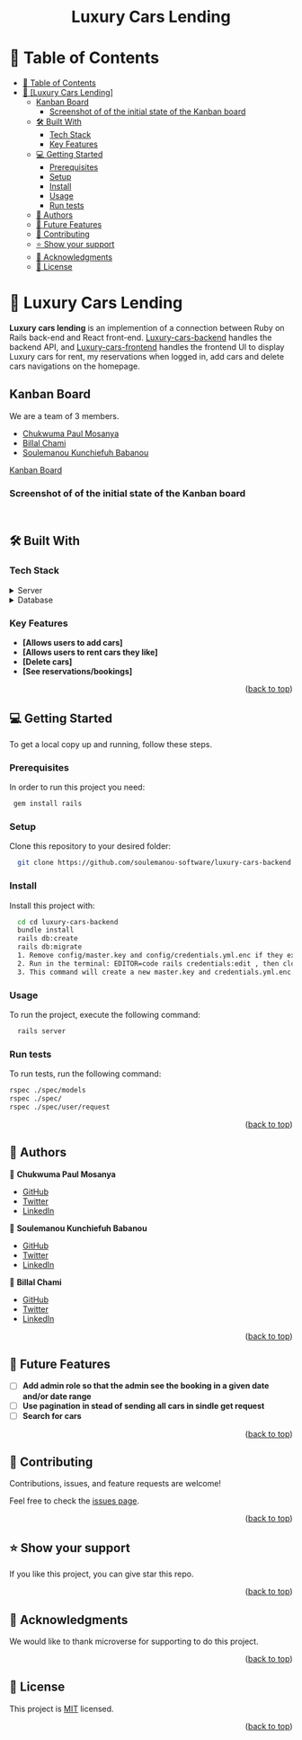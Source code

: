 <a name="readme-top"></a>

<div align="center">
  <!-- You are encouraged to replace this logo with your own! Otherwise you can also remove it. -->

  <br/>

  <h1><b>Luxury Cars Lending</b></h1>

</div>

<!-- TABLE OF CONTENTS -->

# 📗 Table of Contents

- [📗 Table of Contents](#-table-of-contents)
- [📖 \[Luxury Cars Lending\] ](#-luxury-cars-lending-)
  - [Kanban Board](#kanban-board)
    - [Screenshot of of the initial state of the Kanban board](#screenshot-of-of-the-initial-state-of-the-kanban-board)
  - [🛠 Built With ](#-built-with-)
    - [Tech Stack ](#tech-stack-)
    - [Key Features ](#key-features-)
  - [💻 Getting Started ](#-getting-started-)
    - [Prerequisites](#prerequisites)
    - [Setup](#setup)
    - [Install](#install)
    - [Usage](#usage)
    - [Run tests](#run-tests)
  - [👥 Authors ](#-authors-)
  - [🔭 Future Features ](#-future-features-)
  - [🤝 Contributing ](#-contributing-)
  - [⭐️ Show your support ](#️-show-your-support-)
  - [🙏 Acknowledgments ](#-acknowledgments-)
  - [📝 License ](#-license-)

<!-- PROJECT DESCRIPTION -->

# 📖 Luxury Cars Lending <a name="about-the-project"></a>

**Luxury cars lending** is an implemention of a connection between Ruby on Rails back-end and React front-end. [Luxury-cars-backend](https://github.com/soulemanou-software/luxury-cars-backend) handles the backend API, and [Luxury-cars-frontend](https://github.com/blase147/luxury-cars-frontend) handles the frontend UI to display Luxury cars for rent, my reservations when logged in, add cars and delete cars navigations on the homepage.

## Kanban Board

We are a team of 3 members.

- [Chukwuma Paul Mosanya](https://github.com/blase147)
- [Billal Chami](https://github.com/bill7pearl)
- [Soulemanou Kunchiefuh Babanou](https://github.com/soulemanou-software)

[Kanban Board](https://github.com/github.com/blase147/luxury-cars-backend/projects/1)

### Screenshot of of the initial state of the Kanban board


![]()

![]()

## 🛠 Built With <a name="built-with"></a>

### Tech Stack <a name="tech-stack"></a>

<details>
  <summary>Server</summary>
  <ul>
    <li><a href="https://rubyonrails.org/">Ruby on Rails</a></li>
  </ul>
</details>

<details>
<summary>Database</summary>
  <ul>
    <li><a href="https://www.postgresql.org/">PostgreSQL</a></li>
  </ul>
</details>

<!-- Features -->

### Key Features <a name="key-features"></a>

- **[Allows users to add cars]**
- **[Allows users to rent cars they like]**
- **[Delete cars]**
- **[See reservations/bookings]**

<p align="right">(<a href="#readme-top">back to top</a>)</p>

<!-- LIVE DEMO -->

<!-- ## 🚀 Live Demo <a name="live-demo"></a>

> Add a link to your deployed project.

- [Live Demo Link](https://google.com)

<p align="right">(<a href="#readme-top">back to top</a>)</p> -->

<!-- GETTING STARTED -->

## 💻 Getting Started <a name="getting-started"></a>

To get a local copy up and running, follow these steps.

### Prerequisites

In order to run this project you need:

```sh
 gem install rails
```

### Setup

Clone this repository to your desired folder:

```sh
  git clone https://github.com/soulemanou-software/luxury-cars-backend


```

### Install

Install this project with:

```sh
  cd cd luxury-cars-backend
  bundle install
  rails db:create
  rails db:migrate
  1. Remove config/master.key and config/credentials.yml.enc if they exist.
  2. Run in the terminal: EDITOR=code rails credentials:edit , then close the editor that opens.
  3. This command will create a new master.key and credentials.yml.enc if they do not exist.
```

### Usage

To run the project, execute the following command:

```sh
  rails server
```

### Run tests

To run tests, run the following command:

```sh
rspec ./spec/models
rspec ./spec/
rspec ./spec/user/request
```

<p align="right">(<a href="#readme-top">back to top</a>)</p>

<!-- AUTHORS -->

## 👥 Authors <a name="authors" />

👤 **Chukwuma Paul Mosanya**

- [GitHub](https://github.com/blase147)
- [Twitter](https://twitter.com/ChukwumaMosanya)
- [LinkedIn](https://www.linkedin.com/in/chukwuma-mosanya)

👤 **Soulemanou Kunchiefuh Babanou**

- [GitHub](https://github.com/soulemanou-software)
- [Twitter](https://twitter.com/Mr_Babanou_237)
- [LinkedIn](https://www.linkedin.com/in/)

👤 **Billal Chami**

- [GitHub](https://github.com/bill7pearl)
- [Twitter](https://twitter.com/)
- [LinkedIn](https://www.linkedin.com/in/)

<p align="right">(<a href="#readme-top">back to top</a>)</p>

<!-- FUTURE FEATURES -->

## 🔭 Future Features <a name="future-features"></a>

- [ ] **Add admin role so that the admin see the booking in a given date and/or date range**
- [ ] **Use pagination in stead of sending all cars in sindle get request**
- [ ] **Search for cars**

<p align="right">(<a href="#readme-top">back to top</a>)</p>

<!-- CONTRIBUTING -->

## 🤝 Contributing <a name="contributing"></a>

Contributions, issues, and feature requests are welcome!

Feel free to check the [issues page](https://github.com/github.com/blase147/Blog-App/issues).

<p align="right">(<a href="#readme-top">back to top</a>)</p>

<!-- SUPPORT -->

## ⭐️ Show your support <a name="support"></a>

If you like this project, you can give star this repo.

<p align="right">(<a href="#readme-top">back to top</a>)</p>

<!-- ACKNOWLEDGEMENTS -->

## 🙏 Acknowledgments <a name="acknowledgements"></a>

We would like to thank microverse for supporting to do this project.

<p align="right">(<a href="#readme-top">back to top</a>)</p>

## 📝 License <a name="license"></a>

This project is [MIT](./MIT.md) licensed.

<p align="right">(<a href="#readme-top">back to top</a>)</p>
